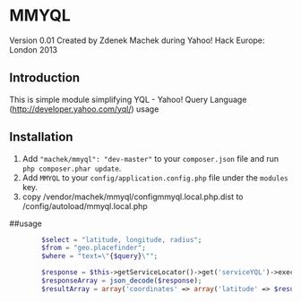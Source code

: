 MMYQL
=====
Version 0.01 Created by Zdenek Machek during Yahoo! Hack Europe: London 2013

Introduction
------------
This is simple module simplifying YQL  - Yahoo! Query Language (http://developer.yahoo.com/yql/) usage

## Installation

 1. Add `"machek/mmyql": "dev-master"` to your `composer.json` file and run `php composer.phar update`.
 2. Add `MMYQL` to your `config/application.config.php` file under the `modules` key.
 3. copy /vendor/machek/mmyql/configmmyql.local.php.dist to /config/autoload/mmyql.local.php

 ##usage
```php
		$select = "latitude, longitude, radius";
        $from = "geo.placefinder";
        $where = "text=\"{$query}\"";

        $response = $this->getServiceLocator()->get('serviceYQL')->executeQuery($select, $from, $where);
        $responseArray = json_decode($response);
        $resultArray = array('coordinates' => array('latitude' => $result->latitude, 'longitude' => $result->longitude, 'radius' => $result->radius));
```
